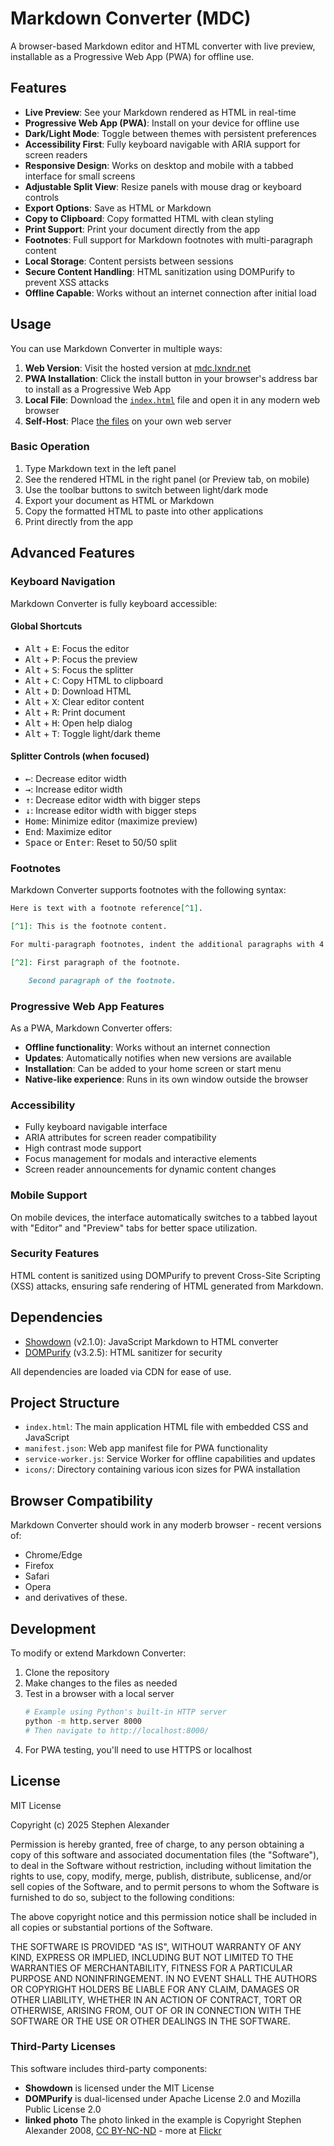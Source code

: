# Markdown Converter (MDC)

A browser-based Markdown editor and HTML converter with live preview, installable as a Progressive Web App (PWA) for offline use.

## Features

- **Live Preview**: See your Markdown rendered as HTML in real-time
- **Progressive Web App (PWA)**: Install on your device for offline use
- **Dark/Light Mode**: Toggle between themes with persistent preferences
- **Accessibility First**: Fully keyboard navigable with ARIA support for screen readers
- **Responsive Design**: Works on desktop and mobile with a tabbed interface for small screens
- **Adjustable Split View**: Resize panels with mouse drag or keyboard controls
- **Export Options**: Save as HTML or Markdown
- **Copy to Clipboard**: Copy formatted HTML with clean styling
- **Print Support**: Print your document directly from the app
- **Footnotes**: Full support for Markdown footnotes with multi-paragraph content
- **Local Storage**: Content persists between sessions
- **Secure Content Handling**: HTML sanitization using DOMPurify to prevent XSS attacks
- **Offline Capable**: Works without an internet connection after initial load

## Usage

You can use Markdown Converter in multiple ways:

1. **Web Version**: Visit the hosted version at [mdc.lxndr.net](mdc.lxndr.net)
2. **PWA Installation**: Click the install button in your browser's address bar to install as a Progressive Web App
3. **Local File**: Download the [`index.html`](https://raw.githubusercontent.com/sjlxndr/mdc/refs/heads/main/index.html) file and open it in any modern web browser
4. **Self-Host**: Place [the files](https://github.com/sjlxndr/mdc) on your own web server

### Basic Operation

1. Type Markdown text in the left panel
2. See the rendered HTML in the right panel (or Preview tab, on mobile)
3. Use the toolbar buttons to switch between light/dark mode
4. Export your document as HTML or Markdown
5. Copy the formatted HTML to paste into other applications
6. Print directly from the app

## Advanced Features

### Keyboard Navigation

Markdown Converter is fully keyboard accessible:

#### Global Shortcuts

  - <kbd>Alt</kbd> + <kbd>E</kbd>: Focus the editor
  - <kbd>Alt</kbd> + <kbd>P</kbd>: Focus the preview
  - <kbd>Alt</kbd> + <kbd>S</kbd>: Focus the splitter
  - <kbd>Alt</kbd> + <kbd>C</kbd>: Copy HTML to clipboard
  - <kbd>Alt</kbd> + <kbd>D</kbd>: Download HTML
  - <kbd>Alt</kbd> + <kbd>X</kbd>: Clear editor content
  - <kbd>Alt</kbd> + <kbd>R</kbd>: Print document
  - <kbd>Alt</kbd> + <kbd>H</kbd>: Open help dialog
  - <kbd>Alt</kbd> + <kbd>T</kbd>: Toggle light/dark theme

#### Splitter Controls (when focused)

  - <kbd>←</kbd>: Decrease editor width
  - <kbd>→</kbd>: Increase editor width
  - <kbd>↑</kbd>: Decrease editor width with bigger steps
  - <kbd>↓</kbd>: Increase editor width with bigger steps
  - <kbd>Home</kbd>: Minimize editor (maximize preview)
  - <kbd>End</kbd>: Maximize editor
  - <kbd>Space</kbd> or <kbd>Enter</kbd>: Reset to 50/50 split

### Footnotes

Markdown Converter supports footnotes with the following syntax:

```markdown
Here is text with a footnote reference[^1].

[^1]: This is the footnote content.

For multi-paragraph footnotes, indent the additional paragraphs with 4 spaces[^2].

[^2]: First paragraph of the footnote.

    Second paragraph of the footnote.
```

### Progressive Web App Features

As a PWA, Markdown Converter offers:

- **Offline functionality**: Works without an internet connection
- **Updates**: Automatically notifies when new versions are available
- **Installation**: Can be added to your home screen or start menu
- **Native-like experience**: Runs in its own window outside the browser

### Accessibility

- Fully keyboard navigable interface
- ARIA attributes for screen reader compatibility
- High contrast mode support
- Focus management for modals and interactive elements
- Screen reader announcements for dynamic content changes

### Mobile Support

On mobile devices, the interface automatically switches to a tabbed layout with "Editor" and "Preview" tabs for better space utilization.

### Security Features

HTML content is sanitized using DOMPurify to prevent Cross-Site Scripting (XSS) attacks, ensuring safe rendering of HTML generated from Markdown.

## Dependencies

- [Showdown](https://github.com/showdownjs/showdown) (v2.1.0): JavaScript Markdown to HTML converter
- [DOMPurify](https://github.com/cure53/DOMPurify) (v3.2.5): HTML sanitizer for security

All dependencies are loaded via CDN for ease of use.

## Project Structure

- `index.html`: The main application HTML file with embedded CSS and JavaScript
- `manifest.json`: Web app manifest file for PWA functionality
- `service-worker.js`: Service Worker for offline capabilities and updates
- `icons/`: Directory containing various icon sizes for PWA installation

## Browser Compatibility

Markdown Converter should work in any moderb browser - recent versions of:

- Chrome/Edge
- Firefox
- Safari
- Opera
- and derivatives of these.

## Development

To modify or extend Markdown Converter:

1. Clone the repository
2. Make changes to the files as needed
3. Test in a browser with a local server
   ```bash
   # Example using Python's built-in HTTP server
   python -m http.server 8000
   # Then navigate to http://localhost:8000/
   ```
4. For PWA testing, you'll need to use HTTPS or localhost

## License

MIT License

Copyright (c) 2025 Stephen Alexander

Permission is hereby granted, free of charge, to any person obtaining a copy
of this software and associated documentation files (the "Software"), to deal
in the Software without restriction, including without limitation the rights
to use, copy, modify, merge, publish, distribute, sublicense, and/or sell
copies of the Software, and to permit persons to whom the Software is
furnished to do so, subject to the following conditions:

The above copyright notice and this permission notice shall be included in all
copies or substantial portions of the Software.

THE SOFTWARE IS PROVIDED "AS IS", WITHOUT WARRANTY OF ANY KIND, EXPRESS OR
IMPLIED, INCLUDING BUT NOT LIMITED TO THE WARRANTIES OF MERCHANTABILITY,
FITNESS FOR A PARTICULAR PURPOSE AND NONINFRINGEMENT. IN NO EVENT SHALL THE
AUTHORS OR COPYRIGHT HOLDERS BE LIABLE FOR ANY CLAIM, DAMAGES OR OTHER
LIABILITY, WHETHER IN AN ACTION OF CONTRACT, TORT OR OTHERWISE, ARISING FROM,
OUT OF OR IN CONNECTION WITH THE SOFTWARE OR THE USE OR OTHER DEALINGS IN THE
SOFTWARE.

### Third-Party Licenses

This software includes third-party components:
- **Showdown** is licensed under the MIT License
- **DOMPurify** is dual-licensed under Apache License 2.0 and Mozilla Public License 2.0
- **linked photo** The photo linked in the example is Copyright Stephen Alexander 2008, [CC BY-NC-ND](https://creativecommons.org/licenses/by-nc-nd/4.0/) - more at [Flickr](https://www.flickr.com/photos/sjalex/)
